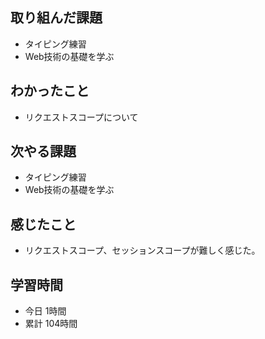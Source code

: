## 取り組んだ課題
- タイピング練習
- Web技術の基礎を学ぶ
## わかったこと
- リクエストスコープについて
## 次やる課題
- タイピング練習
- Web技術の基礎を学ぶ
## 感じたこと
- リクエストスコープ、セッションスコープが難しく感じた。
## 学習時間
- 今日 1時間
- 累計 104時間
